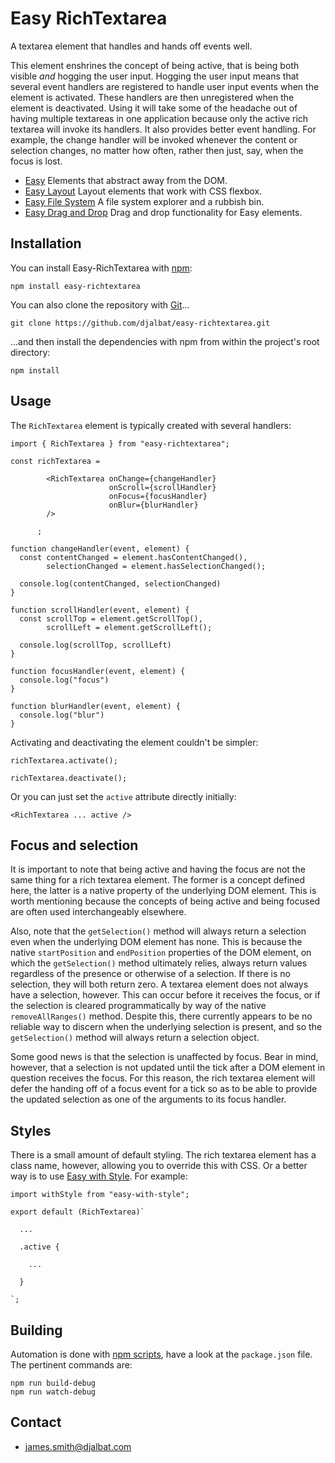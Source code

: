 # Easy RichTextarea

A textarea element that handles and hands off events well.

This element enshrines the concept of being active, that is being both visible *and* hogging the user input. Hogging the user input means that several event handlers are registered to handle user input events when the element is activated. These handlers are then unregistered when the element is deactivated. Using it will take some of the headache out of having multiple textareas in one application because only the active rich textarea will invoke its handlers. It also provides better event handling. For example, the change handler will be invoked whenever the content or selection changes, no matter how often, rather then just, say, when the focus is lost.

- [Easy](https://github.com/djalbat/easy) Elements that abstract away from the DOM.
- [Easy Layout](https://github.com/djalbat/easy-layout) Layout elements that work with CSS flexbox.
- [Easy File System](https://github.com/djalbat/easy-file-system) A file system explorer and a rubbish bin.
- [Easy Drag and Drop](https://github.com/djalbat/easy-drag-and-drop) Drag and drop functionality for Easy elements.

## Installation

You can install Easy-RichTextarea with [npm](https://www.npmjs.com/):

    npm install easy-richtextarea

You can also clone the repository with [Git](https://git-scm.com/)...

    git clone https://github.com/djalbat/easy-richtextarea.git

...and then install the dependencies with npm from within the project's root directory:

    npm install

## Usage

The `RichTextarea` element is typically created with several handlers:

```
import { RichTextarea } from "easy-richtextarea";

const richTextarea =

        <RichTextarea onChange={changeHandler}
                      onScroll={scrollHandler}
                      onFocus={focusHandler}
                      onBlur={blurHandler}
        />

      ;

function changeHandler(event, element) {
  const contentChanged = element.hasContentChanged(),
        selectionChanged = element.hasSelectionChanged();

  console.log(contentChanged, selectionChanged)
}

function scrollHandler(event, element) {
  const scrollTop = element.getScrollTop(),
        scrollLeft = element.getScrollLeft();

  console.log(scrollTop, scrollLeft)
}

function focusHandler(event, element) {
  console.log("focus")
}

function blurHandler(event, element) {
  console.log("blur")
}
```

Activating and deactivating the element couldn't be simpler:

```
richTextarea.activate();

richTextarea.deactivate();
```
Or you can just set the `active` attribute directly initially:
```
<RichTextarea ... active />
```

## Focus and selection

It is important to note that being active and having the focus are not the same thing for a rich textarea element. The former is a concept defined here, the latter is a native property of the underlying DOM element. This is worth mentioning because the concepts of being active and being focused are often used interchangeably elsewhere.

Also, note that the `getSelection()` method will always return a selection even when the underlying DOM element has none. This is because the native `startPosition` and `endPosition` properties of the DOM element, on which the `getSelection()` method ultimately relies, always return values regardless of the presence or otherwise of a selection. If there is no selection, they will both return zero. A textarea element does not always have a selection, however. This can occur before it receives the focus, or if the selection is cleared programmatically by way of the native `removeAllRanges()` method. Despite this, there currently appears to be no reliable way to discern when the underlying selection is present, and so the `getSelection()` method will always return a selection object.

Some good news is that the selection is unaffected by focus. Bear in mind, however, that a selection is not updated until the tick after a DOM element in question receives the focus. For this reason, the rich textarea element will defer the handing off of a focus event for a tick so as to be able to provide the updated selection as one of the arguments to its focus handler.

## Styles

There is a small amount of default styling. The rich textarea element has a class name, however, allowing you to override this with CSS. Or a better way is to use [Easy with Style](https://github.com/djalbat/easy-with-style). For example:

```
import withStyle from "easy-with-style";

export default (RichTextarea)`

  ...

  .active {

    ...

  }

`;
```

## Building

Automation is done with [npm scripts](https://docs.npmjs.com/misc/scripts), have a look at the `package.json` file. The pertinent commands are:

    npm run build-debug
    npm run watch-debug

## Contact

- james.smith@djalbat.com
